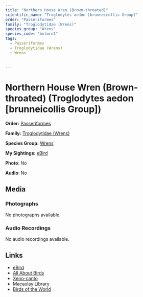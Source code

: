 ```yaml
---
title: "Northern House Wren (Brown-throated)"
scientific_name: "Troglodytes aedon [brunneicollis Group]"
order: "Passeriformes"
family: "Troglodytidae (Wrens)"
species_group: "Wrens"
species_code: "bntwre1"
tags: 
  - Passeriformes
  - Troglodytidae (Wrens)
  - Wrens
  
  
---
```


# Northern House Wren (Brown-throated) (Troglodytes aedon [brunneicollis Group])

**Order:** [Passeriformes](/tags/passeriformes)

**Family:** [Troglodytidae (Wrens)](/tags/troglodytidae-wrens)

**Species Group:** [Wrens](/tags/wrens)

**My Sightings:** [eBird](https://ebird.org/lifelist?r=world&time=life&spp=bntwre1)

**Photo**: No 

**Audio**: No

## Media
### Photographs
No photographs available.

### Audio Recordings
No audio recordings available.

## Links
* [eBird](https://ebird.org/species/bntwre1) 
* [All About Birds](https://www.allaboutbirds.org/guide/bntwre1) 
* [Xeno-canto](https://www.xeno-canto.org/species/troglodytes-aedon-[brunneicollis-group]) 
* [Macaulay Library](https://search.macaulaylibrary.org/catalog?taxonCode=bntwre1&sort=rating_rank_desc)
* [Birds of the World](https://birdsoftheworld.org/bow/species/bntwre1)
